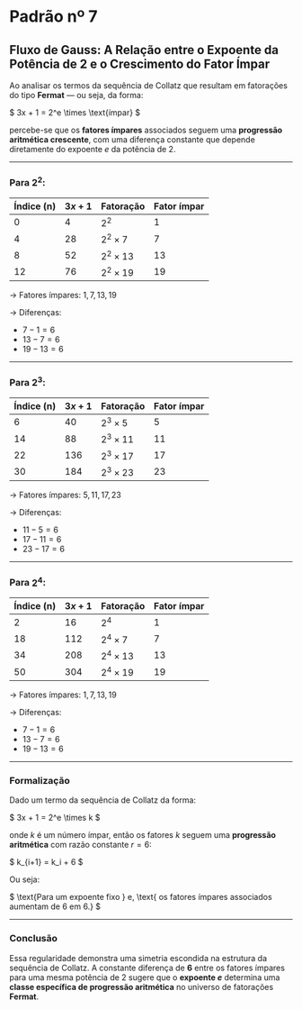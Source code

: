 # Padrão nº 7

## Fluxo de Gauss: A Relação entre o Expoente da Potência de 2 e o Crescimento do Fator Ímpar

Ao analisar os termos da sequência de Collatz que resultam em fatorações do tipo **Fermat** — ou seja, da forma:

$
3x + 1 = 2^e \times \text{ímpar}
$

percebe-se que os **fatores ímpares** associados seguem uma **progressão aritmética crescente**, com uma diferença constante que depende diretamente do expoente $e$ da potência de 2.

---

### Para $2^2$:

| Índice (n) | $3x + 1$ | Fatoração       | Fator ímpar |
|------------|--------------|------------------|--------------|
| 0          | 4            | $2^2$         | 1            |
| 4          | 28           | $2^2 \times 7$  | 7            |
| 8          | 52           | $2^2 \times 13$ | 13           |
| 12         | 76           | $2^2 \times 19$ | 19           |

→ Fatores ímpares: $1, 7, 13, 19$

→ Diferenças:  
- $7 - 1 = 6$  
- $13 - 7 = 6$  
- $19 - 13 = 6$

---

### Para $2^3$:

| Índice (n) | $3x + 1$ | Fatoração         | Fator ímpar |
|------------|--------------|--------------------|--------------|
| 6          | 40           | $2^3 \times 5$  | 5            |
| 14         | 88           | $2^3 \times 11$ | 11           |
| 22         | 136          | $2^3 \times 17$ | 17           |
| 30         | 184          | $2^3 \times 23$ | 23           |

→ Fatores ímpares: $5, 11, 17, 23$

→ Diferenças:
- $11 - 5 = 6$
- $17 - 11 = 6$
- $23 - 17 = 6$

---

### Para $2^4$:

| Índice (n) | $3x + 1$ | Fatoração          | Fator ímpar |
|------------|--------------|----------------------|--------------|
| 2          | 16           | $2^4$             | 1            |
| 18         | 112          | $2^4 \times 7$     | 7            |
| 34         | 208          | $2^4 \times 13$    | 13           |
| 50         | 304          | $2^4 \times 19$    | 19           |

→ Fatores ímpares: $1, 7, 13, 19$

→ Diferenças:
- $7 - 1 = 6$
- $13 - 7 = 6$
- $19 - 13 = 6$

---

### Formalização

Dado um termo da sequência de Collatz da forma:

$
3x + 1 = 2^e \times k
$

onde $k$ é um número ímpar, então os fatores $k$ seguem uma **progressão aritmética** com razão constante $r = 6$:

$
k_{i+1} = k_i + 6
$

Ou seja:

$
\text{Para um expoente fixo } e, \text{ os fatores ímpares associados aumentam de 6 em 6.}
$

---

### Conclusão

Essa regularidade demonstra uma simetria escondida na estrutura da sequência de Collatz. A constante diferença de **6** entre os fatores ímpares para uma mesma potência de 2 sugere que o **expoente $e$** determina uma **classe específica de progressão aritmética** no universo de fatorações **Fermat**.